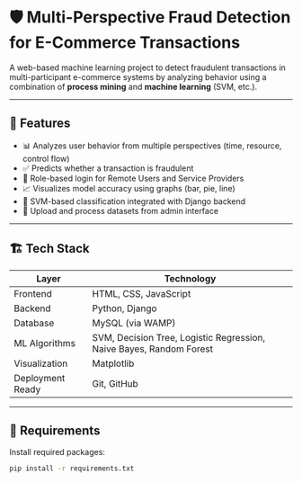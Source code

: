# 🛡️ Multi-Perspective Fraud Detection for E-Commerce Transactions

A web-based machine learning project to detect fraudulent transactions in multi-participant e-commerce systems by analyzing behavior using a combination of **process mining** and **machine learning** (SVM, etc.).

---

## 🚀 Features

- 📊 Analyzes user behavior from multiple perspectives (time, resource, control flow)
- ✅ Predicts whether a transaction is fraudulent
- 🔐 Role-based login for Remote Users and Service Providers
- 📈 Visualizes model accuracy using graphs (bar, pie, line)
- 🧠 SVM-based classification integrated with Django backend
- 📂 Upload and process datasets from admin interface

---

## 🏗️ Tech Stack

| Layer            | Technology           |
|------------------|----------------------|
| Frontend         | HTML, CSS, JavaScript |
| Backend          | Python, Django       |
| Database         | MySQL (via WAMP)     |
| ML Algorithms    | SVM, Decision Tree, Logistic Regression, Naive Bayes, Random Forest |
| Visualization    | Matplotlib           |
| Deployment Ready | Git, GitHub          |

---

## 🧰 Requirements

Install required packages:

```bash
pip install -r requirements.txt





